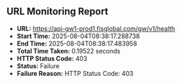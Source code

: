 ## URL Monitoring Report

- **URL:** https://api-gw1-prod1.fisglobal.com/gw/v1/health
- **Start Time:** 2025-08-04T08:38:17.288738
- **End Time:** 2025-08-04T08:38:17.483958
- **Total Time Taken:** 0.19522 seconds
- **HTTP Status Code:** 403
- **Status:** Failure
- **Failure Reason:** HTTP Status Code: 403
